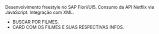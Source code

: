 Desenvolvimento freestyle no SAP Fiori/UI5. Consumo da API Netflix via JavaScript. Integração com XML.

- BUSCAR POR FILMES.
- CARD COM OS FILMES E SUAS RESPECTIVAS INFOS.
